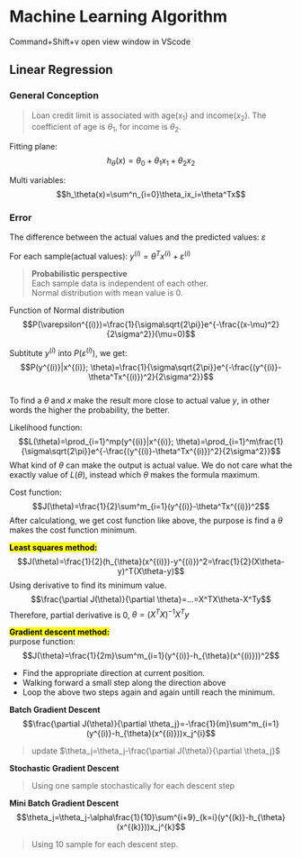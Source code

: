 # Machine Learning Algorithm
Command+Shift+v open view window in VScode


## Linear Regression
### **General Conception**
> Loan credit limit is associated with age($x_1$) and income($x_2$). The coefficient of age is $\theta_1$, for income is $\theta_2$.

Fitting plane:  
$$h_\theta(x)=\theta_0+\theta_1x_1+\theta_2x_2$$

Multi variables:  
$$h_\theta(x)=\sum^n_{i=0}\theta_ix_i=\theta^Tx$$

### **Error**
The difference between the actual values and the predicted values: $\varepsilon$

For each sample(actual values): $y^{(i)}=\theta^Tx^{(i)}+\varepsilon^{(i)}$

> **Probabilistic perspective**  
> Each sample data is independent of each other.  
> Normal distribution with mean value is 0.

Function of Normal distribution
$$P(\varepsilon^{(i)})=\frac{1}{\sigma\sqrt{2\pi}}e^{-\frac{(x-\mu)^2}{2\sigma^2}}(\mu=0)$$

Subtitute $y^{(i)}$ into $P(\varepsilon^{(i)})$, we get:
$$P(y^{(i)}|x^{(i)}; \theta)=\frac{1}{\sigma\sqrt{2\pi}}e^{-\frac{(y^{(i)}-\theta^Tx^{(i)})^2}{2\sigma^2}}$$  
To find a $\theta$ and $x$ make the result more close to actual value $y$, in other words the higher the probability, the better. 

Likelihood function:
$$L(\theta)=\prod_{i=1}^mp(y^{(i)}|x^{(i)}; \theta)=\prod_{i=1}^m\frac{1}{\sigma\sqrt{2\pi}}e^{-\frac{(y^{(i)}-\theta^Tx^{(i)})^2}{2\sigma^2}}$$
What kind of $\theta$ can make the output is actual value. We do not care what the exactly value of $L(\theta)$, instead which $\theta$ makes the formula maximum.  

Cost function:
$$J(\theta)=\frac{1}{2}\sum^m_{i=1}(y^{(i)}-\theta^Tx^{(i)})^2$$
After calculationg, we get cost function like above, the purpose is find a $\theta$ makes the cost function minimum.  

<mark>**Least squares method:**</mark>
$$J(\theta)=\frac{1}{2}(h_{\theta}(x^{(i)})-y^{(i)})^2=\frac{1}{2}(X\theta-y)^T(X\theta-y)$$
Using derivative to find its minimum value.
$$\frac{\partial J(\theta)}{\partial \theta}=...=X^TX\theta-X^Ty$$
 Therefore, partial derivative is 0, $\theta=(X^TX)^{-1}X^Ty$

<mark>**Gradient descent method:**</mark>  
purpose function:
$$J(\theta)=\frac{1}{2m}\sum^m_{i=1}(y^{(i)}-h_{\theta}(x^{(i)}))^2$$
- Find the appropriate direction at current position.
- Walking forward a small step along the direction above
- Loop the above two steps again and again untill reach the minimum.  

**Batch Gradient Descent**
$$\frac{\partial J(\theta)}{\partial \theta_j}=-\frac{1}{m}\sum^m_{i=1}(y^{(i)}-h_{\theta}(x^{(i)}))x_j^{i}$$
>update $\theta_j=\theta_j-\frac{\partial J(\theta)}{\partial \theta_j}$

**Stochastic Gradient Descent**  
>Using one sample stochastically for each descent step  

**Mini Batch Gradient Descent**  
$$\theta_j=\theta_j-\alpha\frac{1}{10}\sum^{i+9}_{k=i}(y^{(k)}-h_{\theta}(x^{(k)}))x_j^{k}$$
>Using 10 sample for each descent step.